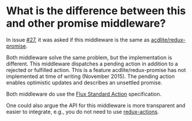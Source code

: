 # What is the difference between this and other promise middleware?

In issue [#27](https://github.com/pburtchaell/redux-promise-middleware/issues/27), it was asked if this middleware is the same as [acdlite/redux-promise](https://github.com/acdlite/redux-promise).

Both middleware solve the same problem, but the implementation is different. This middleware dispatches a pending action in addition to a rejected or fulfilled action. This is a feature acdlite/redux-promise has not implemented at time of writing (November 2015). The pending action enables optimistic updates and describes an unsettled promise.

Both middleware do use the [Flux Standard Action](https://github.com/acdlite/flux-standard-action) specification.

One could also argue the API for this middleware is more transparent and easier to integrate, e.g., you do not need to use [redux-actions](https://github.com/acdlite/redux-actions).
